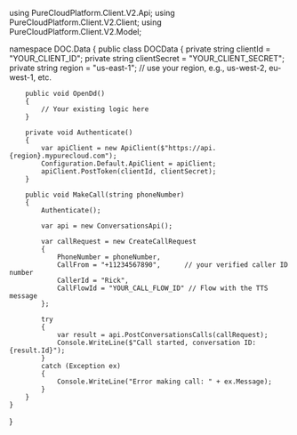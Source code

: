 using PureCloudPlatform.Client.V2.Api;
using PureCloudPlatform.Client.V2.Client;
using PureCloudPlatform.Client.V2.Model;

namespace DOC.Data
{
    public class DOCData
    {
        private string clientId = "YOUR_CLIENT_ID";
        private string clientSecret = "YOUR_CLIENT_SECRET";
        private string region = "us-east-1"; // use your region, e.g., us-west-2, eu-west-1, etc.

        public void OpenDd()
        {
            // Your existing logic here
        }

        private void Authenticate()
        {
            var apiClient = new ApiClient($"https://api.{region}.mypurecloud.com");
            Configuration.Default.ApiClient = apiClient;
            apiClient.PostToken(clientId, clientSecret);
        }

        public void MakeCall(string phoneNumber)
        {
            Authenticate();

            var api = new ConversationsApi();

            var callRequest = new CreateCallRequest
            {
                PhoneNumber = phoneNumber,
                CallFrom = "+11234567890",      // your verified caller ID number
                CallerId = "Rick",
                CallFlowId = "YOUR_CALL_FLOW_ID" // Flow with the TTS message
            };

            try
            {
                var result = api.PostConversationsCalls(callRequest);
                Console.WriteLine($"Call started, conversation ID: {result.Id}");
            }
            catch (Exception ex)
            {
                Console.WriteLine("Error making call: " + ex.Message);
            }
        }
    }
}